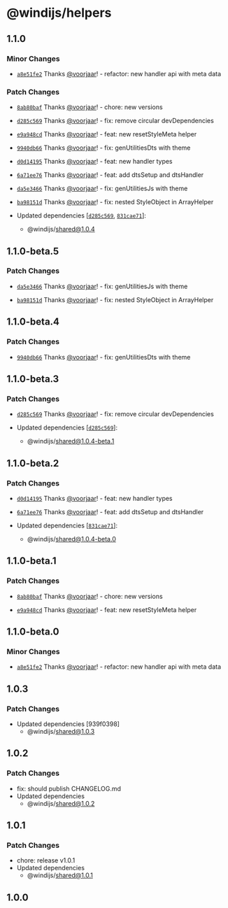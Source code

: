 # @windijs/helpers

## 1.1.0

### Minor Changes

- [`a8e51fe2`](https://github.com/windijs/windijs/commit/a8e51fe2d193dc7e6b450fb4e7b5ad6ab330bd33) Thanks [@voorjaar](https://github.com/voorjaar)! - refactor: new handler api with meta data

### Patch Changes

- [`8ab80baf`](https://github.com/windijs/windijs/commit/8ab80bafda9ab832d8d53f287e200f7fd497b7b6) Thanks [@voorjaar](https://github.com/voorjaar)! - chore: new versions

* [`d285c569`](https://github.com/windijs/windijs/commit/d285c569ec7d4cdd0921f92c7dfe892e58c9cd75) Thanks [@voorjaar](https://github.com/voorjaar)! - fix: remove circular devDependencies

- [`e9a948cd`](https://github.com/windijs/windijs/commit/e9a948cd44d003a2c1e91ea2927658f59e3746dc) Thanks [@voorjaar](https://github.com/voorjaar)! - feat: new resetStyleMeta helper

* [`9940db66`](https://github.com/windijs/windijs/commit/9940db664965f9e7c04b8e6831cb035b79f2b212) Thanks [@voorjaar](https://github.com/voorjaar)! - fix: genUtilitiesDts with theme

- [`d0d14195`](https://github.com/windijs/windijs/commit/d0d14195bea0f846097a9738da82278ca97468bc) Thanks [@voorjaar](https://github.com/voorjaar)! - feat: new handler types

* [`6a71ee76`](https://github.com/windijs/windijs/commit/6a71ee76737a9309b31b06adc33a695461d1583d) Thanks [@voorjaar](https://github.com/voorjaar)! - feat: add dtsSetup and dtsHandler

- [`da5e3466`](https://github.com/windijs/windijs/commit/da5e3466071e7c780b3875e177dad87e14495d3c) Thanks [@voorjaar](https://github.com/voorjaar)! - fix: genUtilitiesJs with theme

* [`ba98151d`](https://github.com/windijs/windijs/commit/ba98151d7050fe6832999cf4c7ce0bec48d26fe0) Thanks [@voorjaar](https://github.com/voorjaar)! - fix: nested StyleObject in ArrayHelper

* Updated dependencies [[`d285c569`](https://github.com/windijs/windijs/commit/d285c569ec7d4cdd0921f92c7dfe892e58c9cd75), [`831cae71`](https://github.com/windijs/windijs/commit/831cae71465e13a4d00188cca914710c54cd29cf)]:
  - @windijs/shared@1.0.4

## 1.1.0-beta.5

### Patch Changes

- [`da5e3466`](https://github.com/windijs/windijs/commit/da5e3466071e7c780b3875e177dad87e14495d3c) Thanks [@voorjaar](https://github.com/voorjaar)! - fix: genUtilitiesJs with theme

* [`ba98151d`](https://github.com/windijs/windijs/commit/ba98151d7050fe6832999cf4c7ce0bec48d26fe0) Thanks [@voorjaar](https://github.com/voorjaar)! - fix: nested StyleObject in ArrayHelper

## 1.1.0-beta.4

### Patch Changes

- [`9940db66`](https://github.com/windijs/windijs/commit/9940db664965f9e7c04b8e6831cb035b79f2b212) Thanks [@voorjaar](https://github.com/voorjaar)! - fix: genUtilitiesDts with theme

## 1.1.0-beta.3

### Patch Changes

- [`d285c569`](https://github.com/windijs/windijs/commit/d285c569ec7d4cdd0921f92c7dfe892e58c9cd75) Thanks [@voorjaar](https://github.com/voorjaar)! - fix: remove circular devDependencies

- Updated dependencies [[`d285c569`](https://github.com/windijs/windijs/commit/d285c569ec7d4cdd0921f92c7dfe892e58c9cd75)]:
  - @windijs/shared@1.0.4-beta.1

## 1.1.0-beta.2

### Patch Changes

- [`d0d14195`](https://github.com/windijs/windijs/commit/d0d14195bea0f846097a9738da82278ca97468bc) Thanks [@voorjaar](https://github.com/voorjaar)! - feat: new handler types

* [`6a71ee76`](https://github.com/windijs/windijs/commit/6a71ee76737a9309b31b06adc33a695461d1583d) Thanks [@voorjaar](https://github.com/voorjaar)! - feat: add dtsSetup and dtsHandler

* Updated dependencies [[`831cae71`](https://github.com/windijs/windijs/commit/831cae71465e13a4d00188cca914710c54cd29cf)]:
  - @windijs/shared@1.0.4-beta.0

## 1.1.0-beta.1

### Patch Changes

- [`8ab80baf`](https://github.com/windijs/windijs/commit/8ab80bafda9ab832d8d53f287e200f7fd497b7b6) Thanks [@voorjaar](https://github.com/voorjaar)! - chore: new versions

* [`e9a948cd`](https://github.com/windijs/windijs/commit/e9a948cd44d003a2c1e91ea2927658f59e3746dc) Thanks [@voorjaar](https://github.com/voorjaar)! - feat: new resetStyleMeta helper

## 1.1.0-beta.0

### Minor Changes

- [`a8e51fe2`](https://github.com/windijs/windijs/commit/a8e51fe2d193dc7e6b450fb4e7b5ad6ab330bd33) Thanks [@voorjaar](https://github.com/voorjaar)! - refactor: new handler api with meta data

## 1.0.3

### Patch Changes

- Updated dependencies [939f0398]
  - @windijs/shared@1.0.3

## 1.0.2

### Patch Changes

- fix: should publish CHANGELOG.md
- Updated dependencies
  - @windijs/shared@1.0.2

## 1.0.1

### Patch Changes

- chore: release v1.0.1
- Updated dependencies
  - @windijs/shared@1.0.1

## 1.0.0
